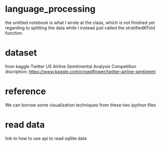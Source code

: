 # language_processing

the untitled notebook is what I wrote at the class, which is not finished yet regarding to splitting the data while I instead just called the stratifiedKFold function.


# dataset
from kaggle Twitter US Airline Semtimental Analysis Competition
discription: https://www.kaggle.com/crowdflower/twitter-airline-sentiment


# reference
We can borrow some visualization techniques from these two ipython files

# read data
link to how to use api to read sqllite data
